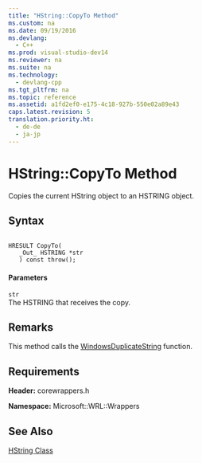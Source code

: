 ```yaml
---
title: "HString::CopyTo Method"
ms.custom: na
ms.date: 09/19/2016
ms.devlang: 
  - C++
ms.prod: visual-studio-dev14
ms.reviewer: na
ms.suite: na
ms.technology: 
  - devlang-cpp
ms.tgt_pltfrm: na
ms.topic: reference
ms.assetid: a1fd2ef0-e175-4c18-927b-550e02a89e43
caps.latest.revision: 5
translation.priority.ht: 
  - de-de
  - ja-jp
---
```

# HString::CopyTo Method
Copies the current HString object to an HSTRING object.  
  
## Syntax  
  
```  
  
HRESULT CopyTo(  
   _Out_ HSTRING *str  
   ) const throw();  
```  
  
#### Parameters  
 `str`  
 The HSTRING that receives the copy.  
  
## Remarks  
 This method calls the [WindowsDuplicateString](http://msdn.microsoft.com/library/br224634.aspx) function.  
  
## Requirements  
 **Header:** corewrappers.h  
  
 **Namespace:** Microsoft::WRL::Wrappers  
  
## See Also  
 [HString Class](../vs140/HString-Class.md)